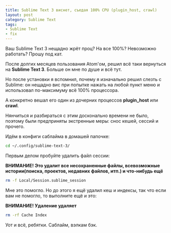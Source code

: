 ```yaml
---
title: Sublime Text 3 виснет, съедая 100% CPU (plugin_host, crawl)
layout: post
category: Sublime Text
tags:
- Sublime Text
- fix
---
```


Ваш Sublime Text 3 нещадно жрёт проц? На все 100%? Невозможно работать? Прошу под кат.

После долгих месяцев пользования Atom'ом, решил всё таки вернуться на **Sublime Text 3**.
Больше он мне по душе и всё тут.

Но после установки я вспомнил, почему я изначально решил слезть с Sublime: он нещадно вис при попытке нажать на любой пункт меню и использовал по-максимуму всё 100% процессора.

А конкретно вешал его один из дочерних процессов **plugin_host** или **crawl**.

Нянчиться и разбираться с этим досконально времени не было, поэтому были предприняты экстренные меры: снос кешей, сессий и прочего.

Идём в конфиги саблайма в домашей папочке:

```bash
cd ~/.config/sublime-text-3/
```

Первым делом пробуйте удалить файл сессии:

**ВНИМАНИЕ! Это удалит все несохраненные файлы, всевозможные истории(поиска, проектов, недавних файлов, итп.) и что-нибудь ещё**

```bash
rm -f Local/Session.sublime_session
```

Мне это помогло. Но до этого я ещё удалил кеш и индексы, так что если вам не помогло, то выполните ещё и это:

**ВНИМАНИЕ! Удаление удаляет**

```bash
rm -rf Cache Index
```

Уот и всё, ребятки. Саблайм, вэлкам бэк.